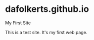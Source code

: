 dafolkerts.github.io
====================

My First Site

This is a test site.  It's my first web page.
